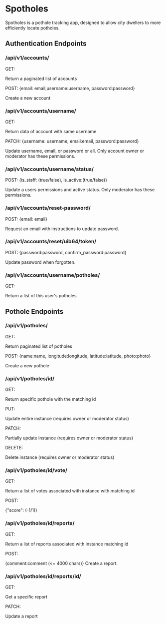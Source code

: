 # Spotholes

Spotholes is a pothole tracking app, designed to allow city dwellers to more efficiently locate potholes.

## Authentication Endpoints

### /api/v1/accounts/

GET:

Return a paginated list of accounts

POST: {email: email,username:username, password:password}

Create a new account

### /api/v1/accounts/username/

GET:

Return data of account with same username

PATCH: {username: username, email:email, password:password}

Update username, email, or password or all. Only account owner or moderator has these permissions.

### /api/v1/accounts/username/status/

POST: {is_staff: (true/false), is_active:(true/false)}

Update a users permissions and active status. Only moderator has these permissions.

### /api/v1/accounts/reset-password/

POST: {email: email}

Request an email with instructions to update password.

### /api/v1/accounts/reset/uib64/token/

POST: {password:password, confirm_password:password}

Update password when forgotten.


### /api/v1/accounts/username/potholes/

GET: 

Return a list of this user's potholes

## Pothole Endpoints

### /api/v1/potholes/

GET:

Return paginated list of potholes

POST: {name:name, longitude:longitude, latitude:latitude, photo:photo}

Create a new pothole

### /api/v1/potholes/id/

GET:

Return specific pothole with the matching id

PUT:

Update entire instance
(requires owner or moderator status)


PATCH:

Partially update instance
(requires owner or moderator status)

DELETE:

Delete instance
(requires owner or moderator status)

### /api/v1/potholes/id/vote/

GET:

Return a list of votes associated with instance with matching id

POST:

{"score": (-1/1)}

### /api/v1/potholes/id/reports/

GET:

Return a list of reports associated with instance matching id

POST:

{comment:comment (<= 4000 chars)}
Create a report.

### /api/v1/potholes/id/reports/id/

GET:

Get a specific report

PATCH:

Update a report




